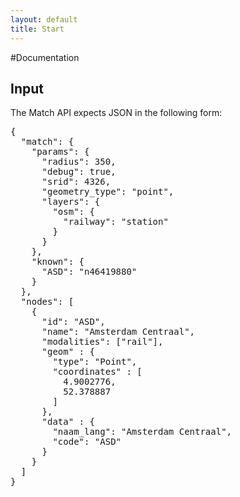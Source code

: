 ```yaml
---
layout: default
title: Start
---
```


#Documentation

## Input

The Match API expects JSON in the following form:

<pre>{
  &quot;match&quot;: {
    &quot;params&quot;: {
      &quot;radius&quot;: 350,
      &quot;debug&quot;: true,
      &quot;srid&quot;: 4326,
      &quot;geometry_type&quot;: &quot;point&quot;,
      &quot;layers&quot;: {
        &quot;osm&quot;: {
          &quot;railway&quot;: &quot;station&quot;
        }
      }
    },
    &quot;known&quot;: {
      &quot;ASD&quot;: &quot;n46419880&quot;
    }
  },
  &quot;nodes&quot;: [
    {
      &quot;id&quot;: &quot;ASD&quot;,
      &quot;name&quot;: &quot;Amsterdam Centraal&quot;,
      &quot;modalities&quot;: [&quot;rail&quot;],
      &quot;geom&quot; : {
        &quot;type&quot;: &quot;Point&quot;,
        &quot;coordinates&quot; : [
          4.9002776,
          52.378887
        ]
      },
      &quot;data&quot; : {
        &quot;naam_lang&quot;: &quot;Amsterdam Centraal&quot;,   
        &quot;code&quot;: &quot;ASD&quot;
      }
    }
  ]
}
</pre>